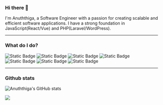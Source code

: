 ### Hi there 👋

I'm Anuththiga, a Software Engineer with a passion for creating scalable and efficient software applications. I have a strong foundation in JavaScript(React/Vue) and PHP(Laravel/WordPress).

---

### What do I do?

![Static Badge](https://img.shields.io/badge/react-%2361DAFB?style=for-the-badge&logo=react&logoColor=white)
![Static Badge](https://img.shields.io/badge/vue.js-%234FC08D?style=for-the-badge&logo=vue.js&logoColor=white)
![Static Badge](https://img.shields.io/badge/javascript-%23F7DF1E?style=for-the-badge&logo=javascript&logoColor=white)
![Static Badge](https://img.shields.io/badge/php-%23777BB4?style=for-the-badge&logo=php&logoColor=white)
![Static Badge](https://img.shields.io/badge/laravel-%23FF2D20?style=for-the-badge&logo=laravel&logoColor=white)
![Static Badge](https://img.shields.io/badge/html5-%23E34F26?style=for-the-badge&logo=html5&logoColor=white)
![Static Badge](https://img.shields.io/badge/css3-%231572B6?style=for-the-badge&logo=css3&logoColor=white)

---
### Github stats

![Anuththiga's GitHub stats](https://github-readme-stats.vercel.app/api?username=Anuththiga&count_private=true&show_icons=true&theme=radical)

![](https://komarev.com/ghpvc/?username=Anuththiga&color=green)
